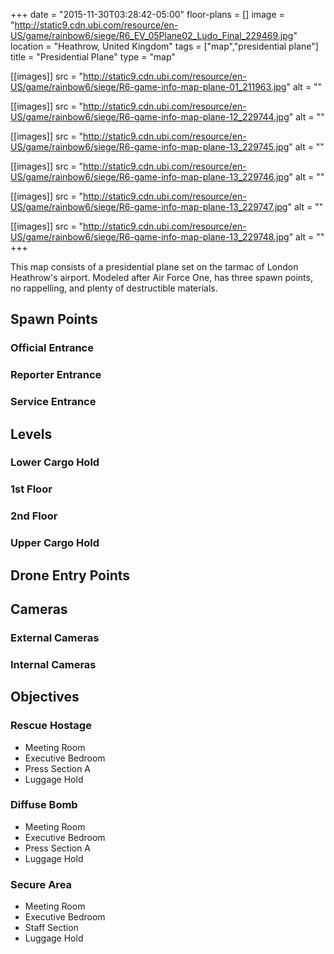 +++
date = "2015-11-30T03:28:42-05:00"
floor-plans = []
image = "http://static9.cdn.ubi.com/resource/en-US/game/rainbow6/siege/R6_EV_05Plane02_Ludo_Final_229469.jpg"
location = "Heathrow, United Kingdom"
tags = ["map","presidential plane"]
title = "Presidential Plane"
type = "map"

[[images]]
  src = "http://static9.cdn.ubi.com/resource/en-US/game/rainbow6/siege/R6-game-info-map-plane-01_211963.jpg"
  alt = ""

[[images]]
  src = "http://static9.cdn.ubi.com/resource/en-US/game/rainbow6/siege/R6-game-info-map-plane-12_229744.jpg"
  alt = ""

[[images]]
  src = "http://static9.cdn.ubi.com/resource/en-US/game/rainbow6/siege/R6-game-info-map-plane-13_229745.jpg"
  alt = ""

[[images]]
  src = "http://static9.cdn.ubi.com/resource/en-US/game/rainbow6/siege/R6-game-info-map-plane-13_229746.jpg"
  alt = ""

[[images]]
  src = "http://static9.cdn.ubi.com/resource/en-US/game/rainbow6/siege/R6-game-info-map-plane-13_229747.jpg"
  alt = ""

[[images]]
  src = "http://static9.cdn.ubi.com/resource/en-US/game/rainbow6/siege/R6-game-info-map-plane-13_229748.jpg"
  alt = ""
+++

This map consists of a presidential plane set on the tarmac of London Heathrow's airport. Modeled after Air Force One, has three spawn points, no rappelling, and plenty of destructible materials.

## Spawn Points

### Official Entrance

### Reporter Entrance

### Service Entrance

## Levels

### Lower Cargo Hold

### 1st Floor

### 2nd Floor

### Upper Cargo Hold

## Drone Entry Points

## Cameras

### External Cameras

### Internal Cameras

## Objectives

### Rescue Hostage

* Meeting Room
* Executive Bedroom
* Press Section A
* Luggage Hold

### Diffuse Bomb

* Meeting Room
* Executive Bedroom
* Press Section A
* Luggage Hold

### Secure Area

* Meeting Room
* Executive Bedroom
* Staff Section
* Luggage Hold
